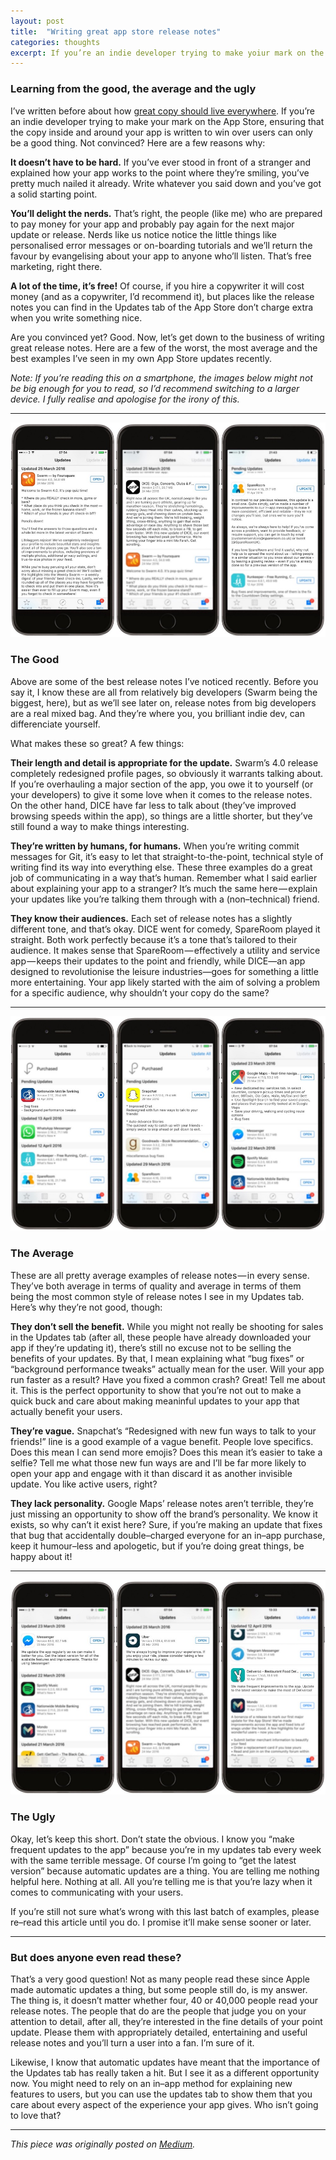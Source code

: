 ```yaml
---
layout: post
title:  "Writing great app store release notes"
categories: thoughts
excerpt: If you’re an indie developer trying to make yoiur mark on the App Store, don’t ignore your release notes.
---
```

### Learning from the good, the average and the ugly
I’ve written before about how [great copy should live everywhere](https://freddiewrit.es/about-app-copy/). If you’re an indie developer trying to make your mark on the App Store, ensuring that the copy inside and around your app is written to win over users can only be a good thing. Not convinced? Here are a few reasons why:

**It doesn’t have to be hard.** If you’ve ever stood in front of a stranger and explained how your app works to the point where they’re smiling, you’ve pretty much nailed it already. Write whatever you said down and you’ve got a solid starting point.

**You’ll delight the nerds.** That’s right, the people (like me) who are prepared to pay money for your app and probably pay again for the next major update or release. Nerds like us notice notice the little things like personalised error messages or on-boarding tutorials and we’ll return the favour by evangelising about your app to anyone who’ll listen. That’s free marketing, right there.

**A lot of the time, it’s free!** Of course, if you hire a copywriter it will cost money (and as a copywriter, I’d recommend it), but places like the release notes you can find in the Updates tab of the App Store don’t charge extra when you write something nice.

Are you convinced yet? Good. Now, let’s get down to the business of writing great release notes. Here are a few of the worst, the most average and the best examples I’ve seen in my own App Store updates recently.

*Note: If you’re reading this on a smartphone, the images below might not be big enough for you to read, so I’d recommend switching to a larger device. I fully realise and apologise for the irony of this.*

---------------

![Three iPhones showing various app store screenshots](/uploads/2018/02/good-app-release-notes.jpeg)

### The Good
Above are some of the best release notes I’ve noticed recently. Before you say it, I know these are all from relatively big developers (Swarm being the biggest, here), but as we’ll see later on, release notes from big developers are a real mixed bag. And they’re where you, you brilliant indie dev, can differenciate yourself.

What makes these so great? A few things:

**Their length and detail is appropriate for the update.** Swarm’s 4.0 release completely redesigned profile pages, so obviously it warrants talking about. If you’re overhauling a major section of the app, you owe it to yourself (or your developers) to give it some love when it comes to the release notes. On the other hand, DICE have far less to talk about (they’ve improved browsing speeds within the app), so things are a little shorter, but they’ve still found a way to make things interesting.

**They’re written by humans, for humans.** When you’re writing commit messages for Git, it’s easy to let that straight-to-the-point, technical style of writing find its way into everything else. These three examples do a great job of communicating in a way that’s human. Remember what I said earlier about explaining your app to a stranger? It’s much the same here — explain your updates like you’re talking them through with a (non–technical) friend.

**They know their audiences.** Each set of release notes has a slightly different tone, and that’s okay. DICE went for comedy, SpareRoom played it straight. Both work perfectly because it’s a tone that’s tailored to their audience. It makes sense that SpareRoom — effectively a utility and service app — keeps their updates to the point and friendly, while DICE—an app designed to revolutionise the leisure industries—goes for something a little more entertaining. Your app likely started with the aim of solving a problem for a specific audience, why shouldn’t your copy do the same?

---------------

![Three iPhones showing various app store screenshots](/uploads/2018/02/bad-app-release-notes.jpeg)

### The Average

These are all pretty average examples of release notes — in every sense. They’ve both average in terms of quality and average in terms of them being the most common style of release notes I see in my Updates tab. Here’s why they’re not good, though:

**They don’t sell the benefit.** While you might not really be shooting for sales in the Updates tab (after all, these people have already downloaded your app if they’re updating it), there’s still no excuse not to be selling the benefits of your updates. By that, I mean explaining what “bug fixes” or “background performance tweaks” actually mean for the user. Will your app run faster as a result? Have you fixed a common crash? Great! Tell me about it. This is the perfect opportunity to show that you’re not out to make a quick buck and care about making meaninful updates to your app that actually benefit your users.

**They’re vague.** Snapchat’s “Redesigned with new fun ways to talk to your friends!” line is a good example of a vague benefit. People love specifics. Does this mean I can send more emojis? Does this mean it’s easier to take a selfie? Tell me what those new fun ways are and I’ll be far more likely to open your app and engage with it than discard it as another invisible update. You like active users, right?

**They lack personality.** Google Maps’ release notes aren’t terrible, they’re just missing an opportunity to show off the brand’s personality. We know it exists, so why can’t it exist here? Sure, if you’re making an update that fixes that bug that accidentally double–charged everyone for an in–app purchase, keep it humour–less and apologetic, but if you’re doing great things, be happy about it!

---------------

![Three iPhones showing various app store screenshots](/uploads/2018/02/ugly-app-release-notes.jpeg)

### The Ugly

Okay, let’s keep this short. Don’t state the obvious. I know you “make frequent updates to the app” because you’re in my updates tab every week with the same terrible message. Of course I’m going to “get the latest version” because automatic updates are a thing. You are telling me nothing helpful here. Nothing at all. All you’re telling me is that you’re lazy when it comes to communicating with your users.

If you’re still not sure what’s wrong with this last batch of examples, please re–read this article until you do. I promise it’ll make sense sooner or later.

---------------

### But does anyone even read these?

That’s a very good question! Not as many people read these since Apple made automatic updates a thing, but some people still do, is my answer. The thing is, it doesn’t matter whether four, 40 or 40,000 people read your release notes. The people that do are the people that judge you on your attention to detail, after all, they’re interested in the fine details of your point update. Please them with appropriately detailed, entertaining and useful release notes and you’ll turn a user into a fan. I’m sure of it.

Likewise, I know that automatic updates have meant that the importance of the Updates tab has really taken a hit. But I see it as a different opportunity now. You might need to rely on an in–app method for explaining new features to users, but you can use the updates tab to show them that you care about every aspect of the experience your app gives. Who isn’t going to love that?

---------------

*This piece was originally posted on [Medium](https://medium.com/@freddiewrites/writing-great-app-store-release-notes-3f4cf291e9aa#.yqn1aw6b7).*
